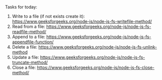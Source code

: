 Tasks for today:

1. Write to a file (if not exists create it): https://www.geeksforgeeks.org/node-js/node-js-fs-writefile-method/
2. Read from a file: https://www.geeksforgeeks.org/node-js/node-js-fs-readfile-method/
3. Append to a file: https://www.geeksforgeeks.org/node-js/node-js-fs-appendfile-function/
4. Delete a file: https://www.geeksforgeeks.org/node-js/node-js-fs-unlink-method
5. Update a file: https://www.geeksforgeeks.org/node-js/node-js-fs-truncate-method/
6. Close a file: https://www.geeksforgeeks.org/node-js/node-js-fs-close-method/
